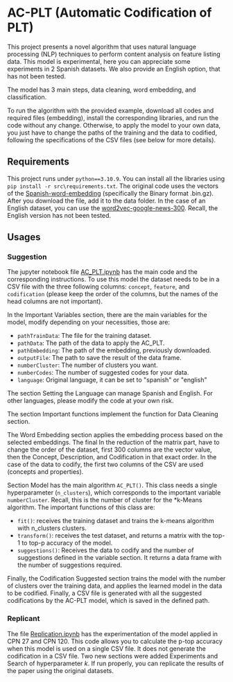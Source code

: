 # AC-PLT (Automatic Codification of PLT)

This project presents a novel algorithm that uses natural language processing (NLP) techniques to perform content analysis on feature listing data. This model is experimental, here you can appreciate some experiments in 2 Spanish datasets. We also provide an English option, that has not been tested.

The model has 3 main steps, data cleaning, word embedding, and classification.


To run the algorithm with the provided example, download all codes and required files (embedding), install the corresponding libraries, and run the code without any change. Otherwise, to apply the model to your own data, you just have to change the paths of the training and the data to codified, following the specifications of the CSV files (see below for more details).


## Requirements

This project runs under `python==3.10.9`. You can install all the libraries using `pip install -r src\requirements.txt`. The original code uses the vectors of the [Spanish-word-embedding](https://github.com/dccuchile/spanish-word-embeddings#word2vec-embeddings-from-sbwc) (specifically the Binary format .bin.gz). After you download the file, add it to the data folder. In the case of an English dataset, you can use the [word2vec-google-news-300](https://huggingface.co/fse/word2vec-google-news-300/tree/main). Recall, the English version has not been tested.

## Usages

### Suggestion 
The jupyter notebook file [AC_PLT.ipynb](/src/AC_PLT.ipynb) has the main code and the corresponding instructions. To use this model the dataset needs to be in a CSV file with the three following columns: `concept`, `feature`, and `codification` (please keep the order of the columns, but the names of the head columns are not important). 

In the Important Variables section, there are the main variables for the model, modify depending on your necessities, those are:
- `pathTrainData`: The file for the training dataset.
- `pathData`: The path of the data to apply the AC_PLT.
- `pathEmbedding`: The path of the embedding, previously downloaded.
- `outputFile`: The path to save the result of the data frame.
- `numberCluster`: The number of clusters you want.
- `numberCodes`: The number of suggested codes for your data.
- `language`: Original language, it can be set to "spanish" or "english"

The section Setting the Language can manage Spanish and English. For other languages, please modify the code at your own risk.

The section Important functions implement the function for Data Cleaning section. 

The Word Embedding section applies the embedding process based on the selected embeddings. The final In the reduction of the matrix part, have to change the order of the dataset, first 300 columns are the vector value, then the Concept, Description, and Codification in that exact order. In the case of the data to codify, the first two columns of the CSV are used (concepts and properties).


Section Model has the main algorithm ``AC_PLT()``. This class needs a single hyperparameter (`n_clusters`), which corresponds to the important variable `numberCluster`. Recall, this is the number of cluster for the *k-Means algorithm. The important functions of this class are:

- ``fit()``: receives the training dataset and trains the k-means algorithm with n_clusters clusters.
- ``transform()``: receives the test dataset, and returns a matrix with the top-1 to top-p accuracy of the model.
- ``suggestions()``: Receives the data to codify and the number of suggestions defined in the variable section. It returns a data frame with the number of suggestions required.

Finally, the Codification Suggested section trains the model with the number of clusters over the training data, and applies the learned model in the data to be codified. Finally, a CSV file is generated with all the suggested codifications by the AC-PLT model, which is saved in the defined path.

### Replicant

The file [Replication.ipynb](/src/Replication.ipynb) has the experimentation of the model applied in CPN 27 and CPN 120. This code allows you to calculate the p-top accuracy when this model is used on a single CSV file. It does not generate the codification in a CSV file. Two new sections were added Experiments and Search of hyperparameter *k*. If run properly, you can replicate the results of the paper using the original datasets.